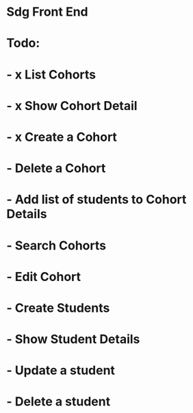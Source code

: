 # Sdg Front End

# Todo:

# - x List Cohorts

# - x Show Cohort Detail

# - x Create a Cohort

# - Delete a Cohort

# - Add list of students to Cohort Details

# - Search Cohorts

# - Edit Cohort

# - Create Students

# - Show Student Details

# - Update a student

# - Delete a student
